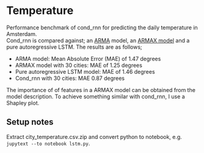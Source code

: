 # Temperature
Performance benchmark of cond_rnn for predicting the daily temperature in Amsterdam.  
Cond_rnn is compared against; an [ARMA](https://en.wikipedia.org/wiki/Autoregressive%E2%80%93moving-average_model) model, an [ARMAX model](https://en.wikipedia.org/wiki/Autoregressive%E2%80%93moving-average_model#ARMAX) and a pure autoregressive LSTM.
The results are as follows;
* ARMA model: Mean Absolute Error (MAE) of 1.47 degrees
* ARMAX model with 30 cities: MAE of 1.25 degrees
* Pure autoregressive LSTM model: MAE of 1.46 degrees
* Cond_rnn with 30 cities: MAE 0.87 degrees

The importance of of features in a ARMAX model can be obtained from the model description.
To achieve something similar with cond_rnn, I use a Shapley plot. 

## Setup notes
Extract city_temperature.csv.zip and convert python to notebook, 
e.g. ```jupytext --to notebook lstm.py```.
